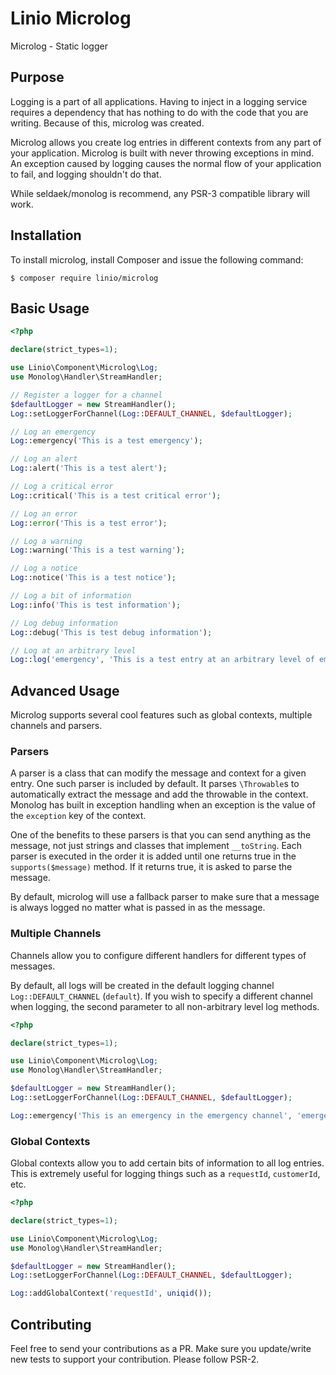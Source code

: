 # Linio Microlog
Microlog - Static logger

## Purpose
Logging is a part of all applications. Having to inject in a logging service requires a dependency that has nothing to do with the code that you are writing. Because of this, microlog was created.

Microlog allows you create log entries in different contexts from any part of your application. Microlog is built with never throwing exceptions in mind. An exception caused by logging causes the normal flow of your application to fail, and logging shouldn't do that.

While seldaek/monolog is recommend, any PSR-3 compatible library will work.

## Installation

To install microlog, install Composer and issue the following command:

```
$ composer require linio/microlog
```

## Basic Usage
```php
<?php

declare(strict_types=1);

use Linio\Component\Microlog\Log;
use Monolog\Handler\StreamHandler;

// Register a logger for a channel
$defaultLogger = new StreamHandler();
Log::setLoggerForChannel(Log::DEFAULT_CHANNEL, $defaultLogger);

// Log an emergency
Log::emergency('This is a test emergency');

// Log an alert
Log::alert('This is a test alert');

// Log a critical error
Log::critical('This is a test critical error');

// Log an error
Log::error('This is a test error');

// Log a warning
Log::warning('This is a test warning');

// Log a notice
Log::notice('This is a test notice');

// Log a bit of information
Log::info('This is test information');

// Log debug information
Log::debug('This is test debug information');

// Log at an arbitrary level
Log::log('emergency', 'This is a test entry at an arbitrary level of emergency');
```

## Advanced Usage
Microlog supports several cool features such as global contexts, multiple channels and parsers.

### Parsers
A parser is a class that can modify the message and context for a given entry. One such parser is included by default. It parses `\Throwable`s to automatically extract the message and add the throwable in the context. Monolog has built in exception handling when an exception is the value of the `exception` key of the context.

One of the benefits to these parsers is that you can send anything as the message, not just strings and classes that implement `__toString`. Each parser is executed in the order it is added until one returns true in the `supports($message)` method. If it returns true, it is asked to parse the message.

By default, microlog will use a fallback parser to make sure that a message is always logged no matter what is passed in as the message.

### Multiple Channels
Channels allow you to configure different handlers for different types of messages.

By default, all logs will be created in the default logging channel `Log::DEFAULT_CHANNEL` (`default`). If you wish to specify a different channel when logging, the second parameter to all non-arbitrary level log methods.

```php
<?php

declare(strict_types=1);

use Linio\Component\Microlog\Log;
use Monolog\Handler\StreamHandler;

$defaultLogger = new StreamHandler();
Log::setLoggerForChannel(Log::DEFAULT_CHANNEL, $defaultLogger);

Log::emergency('This is an emergency in the emergency channel', 'emergency');
```

### Global Contexts
Global contexts allow you to add certain bits of information to all log entries. This is extremely useful for logging things such as a `requestId`, `customerId`, etc.

```php
<?php

declare(strict_types=1);

use Linio\Component\Microlog\Log;
use Monolog\Handler\StreamHandler;

$defaultLogger = new StreamHandler();
Log::setLoggerForChannel(Log::DEFAULT_CHANNEL, $defaultLogger);

Log::addGlobalContext('requestId', uniqid());
```

## Contributing
Feel free to send your contributions as a PR. Make sure you update/write new tests to support your contribution.
Please follow PSR-2.
